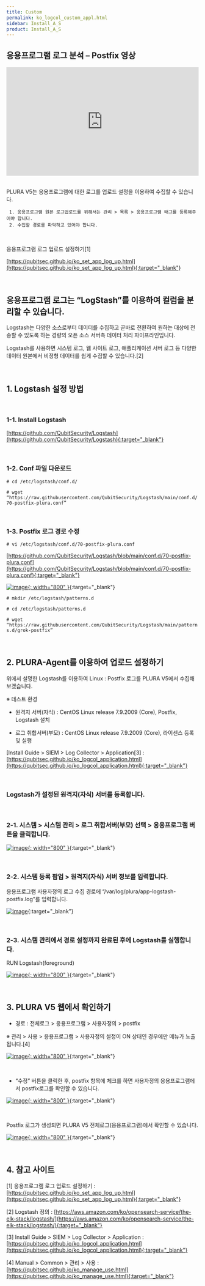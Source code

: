 ```yaml
---
title: Custom
permalink: ko_logcol_custom_appl.html
sidebar: Install_A_S
product: Install_A_S
---
```


## 응용프로그램 로그 분석 – Postfix 영상

<style>.embed-container { position: relative; padding-bottom: 56.25%; height: 0; overflow: hidden; max-width: 100%; } .embed-container iframe, .embed-container object, .embed-container embed { position: absolute; top: 0; left: 0; width: 100%; height: 100%; }</style><div class='embed-container'><iframe src='https://www.youtube.com/embed/YmWLsadlIdM' frameborder='0' allowfullscreen></iframe></div>

<br />

PLURA V5는 응용프로그램에 대한 로그를 업로드 설정을 이용하여 수집할 수 있습니다.

     1. 응용프로그램 원본 로그업로드를 위해서는 관리 > 목록 > 응용프로그램 태그를 등록해주어야 합니다.
     2. 수집할 경로를 파악하고 있어야 합니다.

<br />

응용프로그램 로그 업로드 설정하기[1]

[https://qubitsec.github.io/ko_set_app_log_up.html](https://qubitsec.github.io/ko_set_app_log_up.html){:target="_blank"}

<br />

## 응용프로그램 로그는 “LogStash”를 이용하여 컬럼을 분리할 수 있습니다.

Logstash는 다양한 소스로부터 데이터를 수집하고 곧바로 전환하여 원하는 대상에 전송할 수 있도록 하는 경량의 오픈 소스 서버측 데이터 처리 파이프라인입니다.

Logstash를 사용하면 시스템 로그, 웹 사이트 로그, 애플리케이션 서버 로그 등 다양한 데이터 원본에서 비정형 데이터를 쉽게 수집할 수 있습니다.[2]

<br />

## 1. Logstash 설정 방법

<br />

### 1-1. Install Logstash
[https://github.com/QubitSecurity/Logstash](https://github.com/QubitSecurity/Logstash){:target="_blank"}

<br />

### 1-2. Conf 파일 다운로드
`# cd /etc/logstash/conf.d/`

`# wget “https://raw.githubusercontent.com/QubitSecurity/Logstash/main/conf.d/70-postfix-plura.conf”`

<br />

### 1-3. Postfix 로그 경로 수정

`# vi /etc/logstash/conf.d/70-postfix-plura.conf`

[https://github.com/QubitSecurity/Logstash/blob/main/conf.d/70-postfix-plura.conf](https://github.com/QubitSecurity/Logstash/blob/main/conf.d/70-postfix-plura.conf){:target="_blank"}

[![image](/docs/images/Ins_G/LogCol_Customapp/2.png){: width="800" }](/docs/images/Ins_G/LogCol_Customapp/2.png){:target="_blank"}

`# mkdir /etc/logstash/patterns.d`

`# cd /etc/logstash/patterns.d`

`# wget “https://raw.githubusercontent.com/QubitSecurity/Logstash/main/patterns.d/grok-postfix”`

<br />

## 2. PLURA-Agent를 이용하여 업로드 설정하기

위에서 설명한 Logstash를 이용하여 Linux : Postfix 로그를 PLURA V5에서 수집해보겠습니다.

※ 테스트 환경

- 원격지 서버(자식) : CentOS Linux release 7.9.2009 (Core), Postfix, Logstash 설치

- 로그 취합서버(부모) : CentOS Linux release 7.9.2009 (Core), 라이센스 등록 및 실행

[Install Guide > SIEM > Log Collector > Application[3] : [https://qubitsec.github.io/ko_logcol_application.html](https://qubitsec.github.io/ko_logcol_application.html){:target="_blank"}

<br />

### Logstash가 설정된 원격지(자식) 서버를 등록합니다.

<br />

### 2-1. 시스템  > 시스템 관리 > 로그 취합서버(부모) 선택 > 응용프로그램 버튼을 클릭합니다.  

[![image](/docs/images/Ins_G/LogCol_Customapp/3.png){: width="800" }](/docs/images/Ins_G/LogCol_Customapp/3.png){:target="_blank"}

<br />

### 2-2. 시스템 등록 팝업 > 원격지(자식) 서버 정보를 입력합니다.
응용프로그램 사용자정의 로그 수집 경로에 “/var/log/plura/app-logstash-postfix.log”를 입력합니다.

[![image](/docs/images/Ins_G/LogCol_Customapp/4.png)](/docs/images/Ins_G/LogCol_Customapp/4.png){:target="_blank"}

<br />

### 2-3. 시스템 관리에서 경로 설정까지 완료된 후에 Logstash를 실행합니다.

RUN Logstash(foreground)

[![image](/docs/images/Ins_G/LogCol_Customapp/5.png){: width="800" }](/docs/images/Ins_G/LogCol_Customapp/5.png){:target="_blank"}

<br />

## 3. PLURA V5 웹에서 확인하기

- 경로 : 전체로그 > 응용프로그램 > 사용자정의 > postfix

※ 관리 > 사용 > 응용프로그램 > 사용자정의 설정이 ON 상태인 경우에만 메뉴가 노출됩니다.[4]

[![image](/docs/images/Ins_G/LogCol_Customapp/6.png){: width="800" }](/docs/images/Ins_G/LogCol_Customapp/6.png){:target="_blank"}

<br />

- “수정” 버튼을 클릭한 후, postfix 항목에 체크를 하면 사용자정의 응용프로그램에서 postfix로그를 확인할 수 있습니다.


[![image](/docs/images/Ins_G/LogCol_Customapp/7.png){: width="800" }](/docs/images/Ins_G/LogCol_Customapp/7.png){:target="_blank"}

<br />

Postfix 로그가 생성되면 PLURA V5 전체로그(응용프로그램)에서 확인할 수 있습니다.

[![image](/docs/images/Ins_G/LogCol_Customapp/8.png){: width="800" }](/docs/images/Ins_G/LogCol_Customapp/8.png){:target="_blank"}

<br />

## 4. 참고 사이트
[1] 응용프로그램 로그 업로드 설정하기 : [https://qubitsec.github.io/ko_set_app_log_up.html](https://qubitsec.github.io/ko_set_app_log_up.html){:target="_blank"}

[2] Logstash 정의 : [https://aws.amazon.com/ko/opensearch-service/the-elk-stack/logstash/](https://aws.amazon.com/ko/opensearch-service/the-elk-stack/logstash/){:target="_blank"}

[3] Install Guide > SIEM > Log Collector > Application : [https://qubitsec.github.io/ko_logcol_application.html](https://qubitsec.github.io/ko_logcol_application.html){:target="_blank"}

[4] Manual > Common > 관리 > 사용 : [https://qubitsec.github.io/ko_manage_use.html](https://qubitsec.github.io/ko_manage_use.html){:target="_blank"}